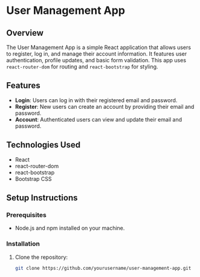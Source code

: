 # User Management App

## Overview

The User Management App is a simple React application that allows users to register, log in, and manage their account information. It features user authentication, profile updates, and basic form validation. This app uses `react-router-dom` for routing and `react-bootstrap` for styling.

## Features

- **Login**: Users can log in with their registered email and password.
- **Register**: New users can create an account by providing their email and password.
- **Account**: Authenticated users can view and update their email and password.

## Technologies Used

- React
- react-router-dom
- react-bootstrap
- Bootstrap CSS

## Setup Instructions

### Prerequisites

- Node.js and npm installed on your machine.

### Installation

1. Clone the repository:

   ```bash
   git clone https://github.com/yourusername/user-management-app.git
